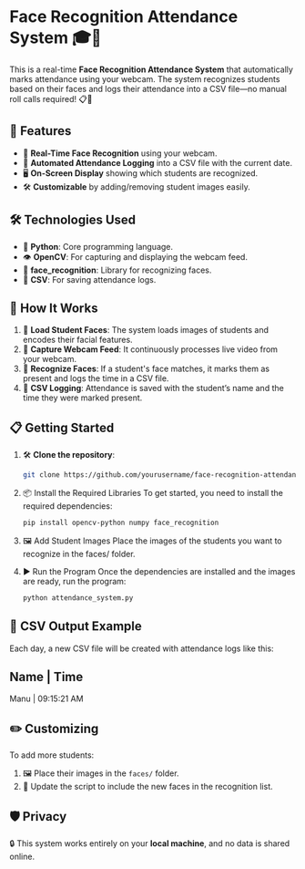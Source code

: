 # Face Recognition Attendance System 🎓🤖

This is a real-time **Face Recognition Attendance System** that automatically marks attendance using your webcam. The system recognizes students based on their faces and logs their attendance into a CSV file—no manual roll calls required! 📋🎉

## 🚀 Features
- 🎥 **Real-Time Face Recognition** using your webcam.
- 📁 **Automated Attendance Logging** into a CSV file with the current date.
- 🖥️ **On-Screen Display** showing which students are recognized.
- 🛠️ **Customizable** by adding/removing student images easily.

## 🛠️ Technologies Used
- 🐍 **Python**: Core programming language.
- 👁️ **OpenCV**: For capturing and displaying the webcam feed.
- 🤖 **face_recognition**: Library for recognizing faces.
- 📝 **CSV**: For saving attendance logs.

## 🎒 How It Works
1. 📸 **Load Student Faces**: The system loads images of students and encodes their facial features.
2. 🎥 **Capture Webcam Feed**: It continuously processes live video from your webcam.
3. 🧠 **Recognize Faces**: If a student's face matches, it marks them as present and logs the time in a CSV file.
4. 📝 **CSV Logging**: Attendance is saved with the student’s name and the time they were marked present.

## 📋 Getting Started
1. 🛠️ **Clone the repository**:
   ```bash
   git clone https://github.com/yourusername/face-recognition-attendance.git
2. 📦 Install the Required Libraries
To get started, you need to install the required dependencies:

   ```bash
   pip install opencv-python numpy face_recognition
3. 🖼️ Add Student Images
Place the images of the students you want to recognize in the faces/ folder.

4. ▶️ Run the Program
Once the dependencies are installed and the images are ready, run the program:
   ```bash
   python attendance_system.py
## 📂 CSV Output Example
Each day, a new CSV file will be created with attendance logs like this:

Name      | Time
---------------------
Manu      | 09:15:21 AM


## ✏️ Customizing
To add more students:

1. 🖼️ Place their images in the `faces/` folder.
2. 📝 Update the script to include the new faces in the recognition list.

## 🛡️ Privacy
🔒 This system works entirely on your **local machine**, and no data is shared online.

